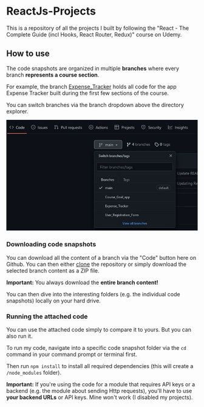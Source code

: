 # ReactJs-Projects
This is a repository of all the projects I built by following the "React - The Complete Guide (incl Hooks, React Router, Redux)" course on Udemy. 

## How to use

The code snapshots are organized in multiple **branches** where every branch **represents a course section**.

For example, the branch [Expense_Tracker](https://github.com/Harith-Laxman/ReactJs-Projects/tree/Expense_Tracker) holds all code for the app Expense Tracker built during the first few sections of the course.

You can switch branches via the branch dropdown above the directory explorer.

![Click on the branch dropdown and then select the appropriate branch for the course section you're looking for](./selecting-a-branch.jpg)

### Downloading code snapshots

You can download all the content of a branch via the "Code" button here on Github. You can then either [clone](https://docs.github.com/en/github/creating-cloning-and-archiving-repositories/cloning-a-repository) the repository or simply download the selected branch content as a ZIP file.

**Important:** You always download the **entire branch content!**

You can then dive into the interesting folders (e.g. the individual code snapshots) locally on your hard drive.

### Running the attached code

You can use the attached code simply to compare it to yours. But you can also run it.

To run my code, navigate into a specific code snapshot folder via the `cd` command in your command prompt or terminal first.

Then run `npm install` to install all required dependencies (this will create a `/node_modules` folder).

**Important:** If you're using the code for a module that requires API keys or a backend (e.g. the module about sending Http requests), you'll have to use **your backend URLs** or API keys. Mine won't work (I disabled my projects).

